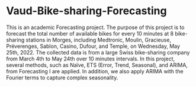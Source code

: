 # Vaud-Bike-sharing-Forecasting
This is an academic Forecasting project. The purpose of this project is to forecast the total number of available bikes for every 10 minutes at 8 bike-sharing stations in Morges, including Medtronic, Moulin, Gracieuse, Préverenges, Sablon, Casino, Dufour, and Temple, on Wednesday, May 25th, 2022. The collected data is from a large Swiss bike-sharing company from March 4th to May 24th over 10 minutes intervals. In this project, several methods, such as Naïve, ETS (Error, Trend, Seasonal), and ARIMA, from Forecasting I are applied. In addition, we also apply ARIMA with the Fourier terms to capture complex seasonality.
